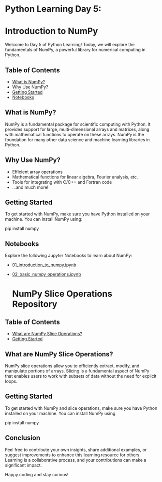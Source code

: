 
# Python Learning Day 5: 
# Introduction to NumPy

Welcome to Day 5 of Python Learning! Today, we will explore the fundamentals of NumPy, a powerful library for numerical computing in Python.

## Table of Contents

- [What is NumPy?](#what-is-numpy)
- [Why Use NumPy?](#why-use-numpy)
- [Getting Started](#getting-started)
- [Notebooks](#notebooks)

## What is NumPy?

NumPy is a fundamental package for scientific computing with Python. It provides support for large, multi-dimensional arrays and matrices, along with mathematical functions to operate on these arrays. NumPy is the foundation for many other data science and machine learning libraries in Python.

## Why Use NumPy?

- Efficient array operations
- Mathematical functions for linear algebra, Fourier analysis, etc.
- Tools for integrating with C/C++ and Fortran code
- ...and much more!

## Getting Started

To get started with NumPy, make sure you have Python installed on your machine. You can install NumPy using:


pip install numpy


## Notebooks

Explore the following Jupyter Notebooks to learn about NumPy:

- [01_introduction_to_numpy.ipynb](notebooks/01_introduction_to_numpy.ipynb)
- [02_basic_numpy_operations.ipynb](notebooks/02_basic_numpy_operations.ipynb)

  # NumPy Slice Operations Repository

## Table of Contents

- [What are NumPy Slice Operations?](#what-are-numpy-slice-operations)
- [Getting Started](#getting-started)


## What are NumPy Slice Operations?

NumPy slice operations allow you to efficiently extract, modify, and manipulate portions of arrays. Slicing is a fundamental aspect of NumPy that enables users to work with subsets of data without the need for explicit loops.

## Getting Started

To get started with NumPy and slice operations, make sure you have Python installed on your machine. You can install NumPy using:


pip install numpy

## Conclusion

Feel free to contribute your own insights, share additional examples, or suggest improvements to enhance this learning resource for others. Learning is a collaborative process, and your contributions can make a significant impact.

Happy coding and stay curious!

